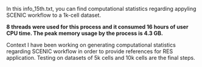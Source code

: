 In this info_15th.txt, you can find computational statistics regarding appyling SCENIC workflow to a 1k-cell dataset.

**8 threads were used for this process and it consumed 16 hours of user CPU time.
The peak memory usage by the process is 4.3 GB.**



Context
I have been working on generating computational statistics regarding SCENIC workflow 
in order to provide references for RES application.
Testing on datasets of 5k cells and 10k cells are the final steps.
